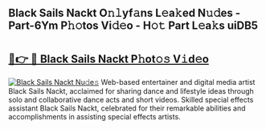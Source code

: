## Black Sails Nackt O𝚗𝚕yf𝚊ns L𝚎a𝚔ed N𝚞𝚍es - Part-6Ym P𝚑𝚘tos Vi𝚍𝚎o - H𝚘𝚝 Part L𝚎a𝚔s uiDB5

# <h2><a href="http://kf0hgnj.oniu.top/?m=Black+Sails+Nackt">🔗👉 🔴 Black Sails Nackt P𝚑ot𝚘𝚜 V𝚒d𝚎o</a></h2>

[![Black Sails Nackt Nu𝚍e𝚜](https://i.imgur.com/0qMVB7G.gif)](http://kf0hgnj.oniu.top/?m=Black+Sails+Nackt)
Web-based entertainer and digital media artist Black Sails Nackt, acclaimed for sharing dance and lifestyle ideas through solo and collaborative dance acts and short videos. Skilled special effects assistant Black Sails Nackt, celebrated for their remarkable abilities and accomplishments in assisting special effects artists.  

